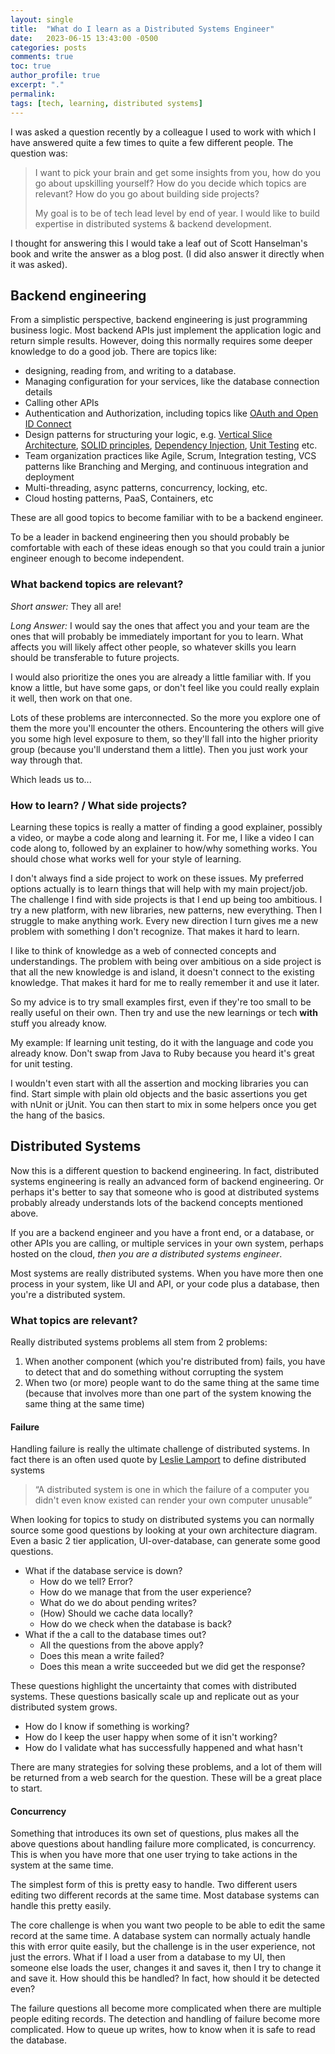 ```yaml
---
layout: single
title:  "What do I learn as a Distributed Systems Engineer"
date:   2023-06-15 13:43:00 -0500
categories: posts
comments: true
toc: true
author_profile: true
excerpt: "."
permalink: 
tags: [tech, learning, distributed systems]
--- 
```


I was asked a question recently by a colleague I used to work with which I have answered quite a few times to quite a few different people. 
The question was:
> I want to pick your brain and get some insights from you, how do you go about upskilling yourself? How do you decide which topics are relevant? How do you go about building side projects?
> 
>My goal is to be of tech lead level by end of year. I would like to build expertise in distributed systems & backend development.

I thought for answering this I would take a leaf out of Scott Hanselman's book and write the answer as a blog post. (I did also answer it directly when it was asked).

## Backend engineering

From a simplistic perspective, backend engineering is just programming business logic.
Most backend APIs just implement the application logic and return simple results.
However, doing this normally requires some deeper knowledge to do a good job.
There are topics like:
-  designing, reading from, and writing to a database.
-  Managing configuration for your services, like the database connection details
-  Calling other APIs
-  Authentication and Authorization, including topics like [OAuth and Open ID Connect](https://auth0.com/resources/ebooks/oauth-openid-connect-professional-guide)
- Design patterns for structuring your logic, e.g. [Vertical Slice Architecture](https://jimmybogard.com/vertical-slice-architecture/), [SOLID principles](https://en.wikipedia.org/wiki/SOLID), [Dependency Injection](https://en.wikipedia.org/wiki/Dependency_injection), [Unit Testing](https://en.wikipedia.org/wiki/Unit_testing) etc. 
- Team organization practices like Agile, Scrum, Integration testing, VCS patterns like Branching and Merging, and continuous integration and deployment
- Multi-threading, async patterns, concurrency, locking, etc.
- Cloud hosting patterns, PaaS, Containers, etc

These are all good topics to become familiar with to be a backend engineer. 

To be a leader in backend engineering then you should probably be comfortable with each of these ideas enough so that you could train a junior engineer enough to become independent.

### What backend topics are relevant?

*Short answer:* They all are! 

*Long Answer:* I would say the ones that affect you and your team are the ones that will probably be immediately important for you to learn. 
What affects you will likely affect other people, so whatever skills you learn should be transferable to future projects.

I would also prioritize the ones you are already a little familiar with. 
If you know a little, but have some gaps, or don't feel like you could really explain it well, then work on that one.

Lots of these problems are interconnected. So the more you explore one of them the more you'll encounter the others.
Encountering the others will give you some high level exposure to them, so they'll fall into the higher priority group (because you'll understand them a little).
Then you just work your way through that. 

Which leads us to...

### How to learn? / What side projects?

Learning these topics is really a matter of finding a good explainer, possibly a video, or maybe a code along and learning it. For me, I like a video I can code along to, followed by an explainer to how/why something works.
You should chose what works well for your style of learning.

I don't always find a side project to work on these issues.
My preferred options actually is to learn things that will help with my main project/job.
The challenge I find with side projects is that I end up being too ambitious. I try a new platform, with new libraries, new patterns, new everything. Then I struggle to make anything work.
Every new direction I turn gives me a new problem with something I don't recognize.
That makes it hard to learn.

I like to think of knowledge as a web of connected concepts and understandings.
The problem with being over ambitious on a side project is that all the new knowledge is and island, it doesn't connect to the existing knowledge.
That makes it hard for me to really remember it and use it later.

So my advice is to try small examples first, even if they're too small to be really useful on their own.
Then try and use the new learnings or tech **with** stuff you already know.

My example: If learning unit testing, do it with the language and code you already know. Don't swap from Java to Ruby because you heard it's great for unit testing. 

I wouldn't even start with all the assertion and mocking libraries you can find. Start simple with plain old objects and the basic assertions you get with nUnit or jUnit. You can then start to mix in some helpers once you get the hang of the basics.


## Distributed Systems

Now this is a different question to backend engineering.
In fact, distributed systems engineering is really an advanced form of backend engineering. Or perhaps it's better to say that someone who is good at distributed systems probably already understands lots of the backend concepts mentioned above.

If you are a backend engineer and you have a front end, or a database, or other APIs you are calling, or multiple services in your own system, perhaps hosted on the cloud, *then you are a distributed systems engineer*. 

Most systems are really distributed systems. 
When you have more then one process in your system, like UI and API, or your code plus a database, then you're a distributed system.

### What topics are relevant?

Really distributed systems problems all stem from 2 problems:

1. When another component (which you're distributed from) fails, you have to detect that and do something without corrupting the system
2. When two (or more) people want to do the same thing at the same time (because that involves more than one part of the system knowing the same thing at the same time)


#### Failure

Handling failure is really the ultimate challenge of distributed systems. In fact there is an often used quote by [Leslie Lamport](https://amturing.acm.org/award_winners/lamport_1205376.cfm) to define distributed systems
> “A distributed system is one in which the failure of a computer you didn't even know existed can render your own computer unusable”

When looking for topics to study on distributed systems you can normally source some good questions by looking at your own architecture diagram. 
Even a basic 2 tier application, UI-over-database, can generate some good questions. 
- What if the database service is down?
  - How do we tell? Error?
  - How do we manage that from the user experience?
  - What do we do about pending writes?
  - (How) Should we cache data locally?
  - How do we check when the database is back? 
- What if the a call to the database times out? 
  - All the questions from the above apply?
  - Does this mean a write failed?
  - Does this mean a write succeeded but we did get the response?

These questions highlight the uncertainty that comes with distributed systems.
These questions basically scale up and replicate out as your distributed system grows. 
- How do I know if something is working?
- How do I keep the user happy when some of it isn't working?
- How do I validate what has successfully happened and what hasn't

There are many strategies for solving these problems, and a lot of them will be returned from a web search for the question.
These will be a great place to start.

#### Concurrency

Something that introduces its own set of questions, plus makes all the above questions about handling failure more complicated, is concurrency.
This is when you have more that one user trying to take actions in the system at the same time. 

The simplest form of this is pretty easy to handle. Two different users editing two different records at the same time. Most database systems can handle this pretty easily.

The core challenge is when you want two people to be able to edit the same record at the same time. A database system can normally actualy handle this with error quite easily, but the challenge is in the user experience, not just the errors.
What if I load a user from a database to my UI, then someone else loads the user, changes it and saves it, then I try to change it and save it. How should this be handled? In fact, how should it be detected even?

The failure questions all become more complicated when there are multiple people editing records.
The detection and handling of failure become more complicated. How to queue up writes, how to know when it is safe to read the database. 
